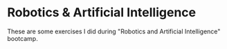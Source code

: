 # Robotics & Artificial Intelligence

These are some exercises I did during "Robotics and Artificial Intelligence" bootcamp.
